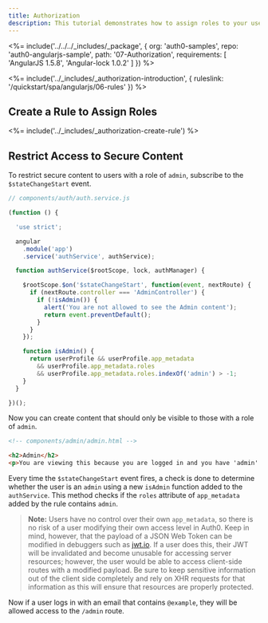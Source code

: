 ```yaml
---
title: Authorization
description: This tutorial demonstrates how to assign roles to your users, and use those claims to authorize or deny a user to access secure content in the app
---
```


<%= include('../../../_includes/_package', {
  org: 'auth0-samples',
  repo: 'auth0-angularjs-sample',
  path: '07-Authorization',
  requirements: [
    'AngularJS 1.5.8',
    'Angular-lock 1.0.2'
  ]
}) %>

<%= include('../_includes/_authorization-introduction', { ruleslink: '/quickstart/spa/angularjs/06-rules' }) %>

## Create a Rule to Assign Roles

<%= include('../_includes/_authorization-create-rule') %>

## Restrict Access to Secure Content

To restrict secure content to users with a role of `admin`, subscribe to the `$stateChangeStart` event.

```js
// components/auth/auth.service.js

(function () {

  'use strict';

  angular
    .module('app')
    .service('authService', authService);

  function authService($rootScope, lock, authManager) {

    $rootScope.$on('$stateChangeStart', function(event, nextRoute) {
      if (nextRoute.controller === 'AdminController') {
        if (!isAdmin()) {
          alert('You are not allowed to see the Admin content');
          return event.preventDefault();
        }
      }
    });

    function isAdmin() {
      return userProfile && userProfile.app_metadata
        && userProfile.app_metadata.roles
        && userProfile.app_metadata.roles.indexOf('admin') > -1;
    }
  }

})();
```

Now you can create content that should only be visible to those with a role of `admin`.

```html
<!-- components/admin/admin.html -->

<h2>Admin</h2>
<p>You are viewing this because you are logged in and you have 'admin' role</p>
```

Every time the `$stateChangeStart` event fires, a check is done to determine whether the user is an `admin` using a new `isAdmin` function added to the `authService`. This method checks if the `roles` attribute of `app_metadata` added by the rule contains `admin`.


> **Note:** Users have no control over their own `app_metadata`, so there is no risk of a user modifying their own access level in Auth0. Keep in mind, however, that the payload of a JSON Web Token can be modified in debuggers such as [jwt.io](https://jwt.io). If a user does this, their JWT will be invalidated and become unusable for accessing server resources; however, the user would be able to access client-side routes with a modified payload. Be sure to keep sensitive information out of the client side completely and rely on XHR requests for that information as this will ensure that resources are properly protected.

Now if a user logs in with an email that contains `@example`, they will be allowed access to the `/admin` route.
